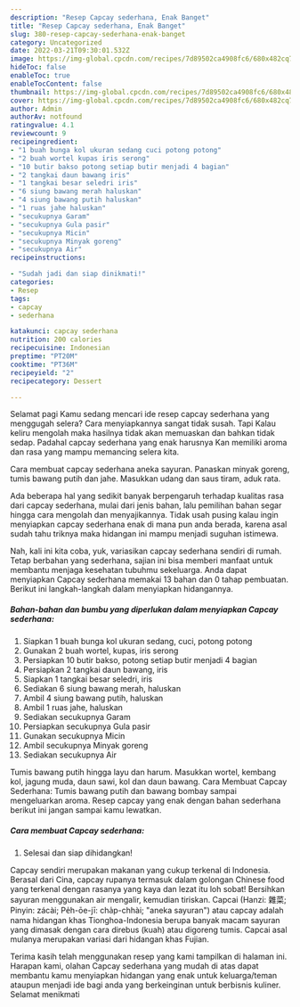 ```yaml
---
description: "Resep Capcay sederhana, Enak Banget"
title: "Resep Capcay sederhana, Enak Banget"
slug: 380-resep-capcay-sederhana-enak-banget
category: Uncategorized
date: 2022-03-21T09:30:01.532Z
image: https://img-global.cpcdn.com/recipes/7d89502ca4908fc6/680x482cq70/capcay-sederhana-foto-resep-utama.jpg
hideToc: false
enableToc: true
enableTocContent: false
thumbnail: https://img-global.cpcdn.com/recipes/7d89502ca4908fc6/680x482cq70/capcay-sederhana-foto-resep-utama.jpg
cover: https://img-global.cpcdn.com/recipes/7d89502ca4908fc6/680x482cq70/capcay-sederhana-foto-resep-utama.jpg
author: Admin
authorAv: notfound
ratingvalue: 4.1
reviewcount: 9
recipeingredient:
- "1 buah bunga kol ukuran sedang cuci potong potong"
- "2 buah wortel kupas iris serong"
- "10 butir bakso potong setiap butir menjadi 4 bagian"
- "2 tangkai daun bawang iris"
- "1 tangkai besar seledri iris"
- "6 siung bawang merah haluskan"
- "4 siung bawang putih haluskan"
- "1 ruas jahe haluskan"
- "secukupnya Garam"
- "secukupnya Gula pasir"
- "secukupnya Micin"
- "secukupnya Minyak goreng"
- "secukupnya Air"
recipeinstructions:

- "Sudah jadi dan siap dinikmati!"
categories:
- Resep
tags:
- capcay
- sederhana

katakunci: capcay sederhana 
nutrition: 200 calories
recipecuisine: Indonesian
preptime: "PT20M"
cooktime: "PT36M"
recipeyield: "2"
recipecategory: Dessert

---
```



Selamat pagi Kamu sedang mencari ide resep capcay sederhana yang menggugah selera? Cara menyiapkannya sangat tidak susah. Tapi Kalau keliru mengolah maka hasilnya tidak akan memuaskan dan bahkan tidak sedap. Padahal capcay sederhana yang enak harusnya Kan memiliki aroma dan rasa yang mampu memancing selera kita.


Cara membuat capcay sederhana aneka sayuran. Panaskan minyak goreng, tumis bawang putih dan jahe. Masukkan udang dan saus tiram, aduk rata.

Ada beberapa hal yang sedikit banyak berpengaruh terhadap kualitas rasa dari capcay sederhana, mulai dari jenis bahan, lalu pemilihan bahan segar hingga cara mengolah dan menyajikannya. Tidak usah pusing kalau ingin menyiapkan capcay sederhana enak di mana pun anda berada, karena asal sudah tahu triknya maka hidangan ini mampu menjadi suguhan istimewa.


Nah, kali ini kita coba, yuk, variasikan capcay sederhana sendiri di rumah. Tetap berbahan yang sederhana, sajian ini bisa memberi manfaat untuk membantu menjaga kesehatan tubuhmu sekeluarga. Anda dapat menyiapkan Capcay sederhana memakai 13 bahan dan 0 tahap pembuatan. Berikut ini langkah-langkah dalam menyiapkan hidangannya.

<!--inarticleads1-->

##### Bahan-bahan dan bumbu yang diperlukan dalam menyiapkan Capcay sederhana:

1. Siapkan 1 buah bunga kol ukuran sedang, cuci, potong potong
1. Gunakan 2 buah wortel, kupas, iris serong
1. Persiapkan 10 butir bakso, potong setiap butir menjadi 4 bagian
1. Persiapkan 2 tangkai daun bawang, iris
1. Siapkan 1 tangkai besar seledri, iris
1. Sediakan 6 siung bawang merah, haluskan
1. Ambil 4 siung bawang putih, haluskan
1. Ambil 1 ruas jahe, haluskan
1. Sediakan secukupnya Garam
1. Persiapkan secukupnya Gula pasir
1. Gunakan secukupnya Micin
1. Ambil secukupnya Minyak goreng
1. Sediakan secukupnya Air


Tumis bawang putih hingga layu dan harum. Masukkan wortel, kembang kol, jagung muda, daun sawi, kol dan daun bawang. Cara Membuat Capcay Sederhana: Tumis bawang putih dan bawang bombay sampai mengeluarkan aroma. Resep capcay yang enak dengan bahan sederhana berikut ini jangan sampai kamu lewatkan. 

<!--inarticleads2-->

##### Cara membuat Capcay sederhana:


1. Selesai dan siap dihidangkan!

Capcay sendiri merupakan makanan yang cukup terkenal di Indonesia. Berasal dari Cina, capcay rupanya termasuk dalam golongan Chinese food yang terkenal dengan rasanya yang kaya dan lezat itu loh sobat! Bersihkan sayuran menggunakan air mengalir, kemudian tiriskan. Capcai (Hanzi: 雜菜; Pinyin: zácài; Pe̍h-ōe-jī: cha̍p-chhài; &#34;aneka sayuran&#34;) atau capcay adalah nama hidangan khas Tionghoa-Indonesia berupa banyak macam sayuran yang dimasak dengan cara direbus (kuah) atau digoreng tumis. Capcai asal mulanya merupakan variasi dari hidangan khas Fujian. 

Terima kasih telah menggunakan resep yang kami tampilkan di halaman ini. Harapan kami, olahan Capcay sederhana yang mudah di atas dapat membantu kamu menyiapkan hidangan yang enak untuk keluarga/teman ataupun menjadi ide bagi anda yang berkeinginan untuk berbisnis kuliner. Selamat menikmati
